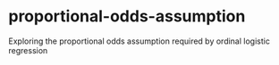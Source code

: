 # proportional-odds-assumption
Exploring the proportional odds assumption required by ordinal logistic regression
